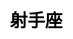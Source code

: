 ---
title: 射手座
layout: constellation/single
description: 星座信息 - 射手座.
js: ["js/luck/constellation/single.js"]
css: ["css/luck/constellation/single.css"]
---